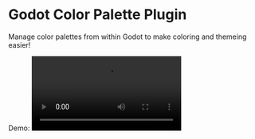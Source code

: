 # Godot Color Palette Plugin
Manage color palettes from within Godot to make coloring and themeing easier!

Demo:
![Demo](demo.mp4 "Demo")